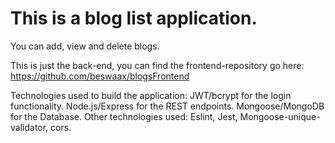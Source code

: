 # This is a blog list application.

You can add, view and delete blogs.

This is just the back-end, you can find the frontend-repository go here: https://github.com/beswaax/blogsFrontend

Technologies used to build the application:
JWT/bcrypt for the login functionality.
Node.js/Express for the REST endpoints.
Mongoose/MongoDB for the Database.
Other technologies used: Eslint, Jest, Mongoose-unique-validator, cors.
